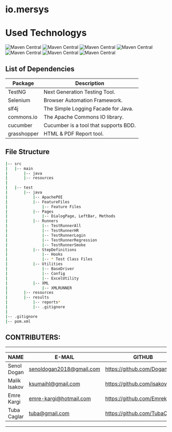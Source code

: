 
# io.mersys
# Used Technologys
![Maven Central](https://img.shields.io/maven-central/v/org.seleniumhq.selenium/selenium-java?versionSuffix=4.11.0&style=%20for-the-badge&logo=Selenium&label=Selenium&labelColor=black&color=grey)
![Maven Central](https://img.shields.io/maven-central/v/io.cucumber/cucumber-java?versionSuffix=7.9.0&style=%20for-the-badge&logo=Cucumber&label=Cucumber&labelColor=black&color=grey)
![Maven Central](https://img.shields.io/maven-central/v/org.testng/testng?versionSuffix=6.14.3&style=%20for-the-badge&logo=testng&label=TestNG&labelColor=black&color=grey)
![Maven Central](https://img.shields.io/maven-central/v/org.slf4j/slf4j-api?versionSuffix=1.8.0-beta2&style=%20for-the-badge&logo=slfj&label=Slfj&labelColor=black&color=grey)
![Maven Central](https://img.shields.io/maven-central/v/org.apache.commons/commons-lang3?versionSuffix=3.12.0&style=%20for-the-badge&label=Apache-Commons&labelColor=black&color=grey)
![Maven Central](https://img.shields.io/maven-central/v/tech.grasshopper/extentreports-cucumber7-adapter?versionSuffix=1.9.2&style=%20for-the-badge&logo=Grasshopper&label=Grasshopper&labelColor=black&color=grey)
![Maven Central](https://img.shields.io/maven-central/v/org.apache.poi/poi?versionSuffix=4.1.0&style=%20for-the-badge&label=ApachePOI&labelColor=black&color=grey)


List of Dependencies
----------------

| Package      | Description                           |
|--------------|---------------------------------------|
| TestNG       | Next Generation Testing Tool.         |
| Selenium     | Browser Automation Framework.         |
| slf4j        | The Simple Logging Facade for Java.   |
| commons.io   | The Apache Commons IO library.        |
| cucumber     | Cucumber is a tool that supports BDD. |
| grasshopper  | HTML & PDF Report tool.               |

## File Structure
```bash
|-- src
|   |-- main
|       |-- java
|       |-- resources
|
|   |-- test
|       |-- java
|           |-- ApachePOI
|           |-- FeatureFiles
|               |-- Feature Files
|           |-- Pages
|               |-- DialogPage, LeftBar, Methods
|           |-- Runners
|               |-- TestRunnerAll
|               |-- TestRunnerHR
|               |-- TestRunnerLogin
|               |-- TestRunnerRegression
|               |-- TestRunnerSmoke
|           |-- StepDefinitions
|               |-- Hooks
|               |-- * Test Class Files
|           |-- Utilities
|               |-- BaseDriver
|               |-- Config
|               |-- ExcelUtility
|           |-- XML
|               |-- XMLRUNNER
|       |-- resources
|       |-- results
|           |-- reports*
|           |-- .gitignore
|
|-- .gitignore
|-- pom.xml

```





## CONTRIBUTERS:
--------------------------------------------------

NAME | E-MAIL | GITHUB
--- | --- | ---
Senol Dogan   | senoldogan2018@gmail.com |https://github.com/DoganSenol
Malik Isakov  | ksumaihl@gmail.com       |https://github.com/isakov-m
Emre Kargi    | emre-kargi@hotmail.com   |https://github.com/Emrekrgi
Tuba Caglar   | tuba@gmail.com           |https://github.com/TubaCaglar

---
